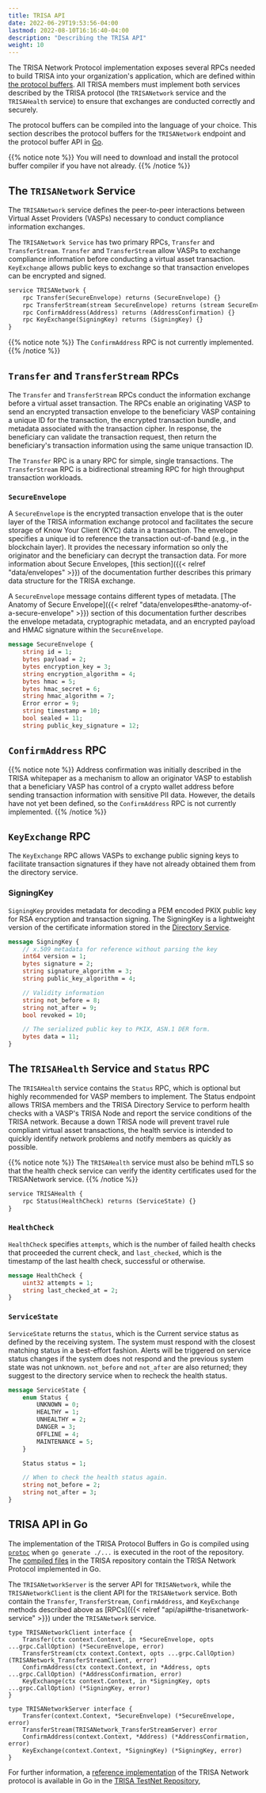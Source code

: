 ```yaml
---
title: TRISA API
date: 2022-06-29T19:53:56-04:00
lastmod: 2022-08-10T16:16:40-04:00
description: "Describing the TRISA API"
weight: 10
---
```


The TRISA Network Protocol implementation exposes several RPCs needed to build TRISA into your organization's application, which are defined within [the protocol buffers](https://github.com/trisacrypto/trisa/tree/main/proto). All TRISA members must implement both services described by the TRISA protocol (the `TRISANetwork` service and the `TRISAHealth` service) to ensure that exchanges are conducted correctly and securely.

The protocol buffers can be compiled into the language of your choice. This section describes the protocol buffers for the `TRISANetwork` endpoint and the protocol buffer API in [Go](https://github.com/trisacrypto/trisa/tree/main/pkg/trisa/api/v1beta1).

{{% notice note %}}
You will need to download and install the protocol buffer compiler if you have not already.
{{% /notice %}}

## The `TRISANetwork` Service
The `TRISANetwork` service defines the peer-to-peer interactions between Virtual Asset Providers (VASPs) necessary to conduct compliance information exchanges.

The `TRISANetwork Service` has two primary RPCs, `Transfer` and `TransferStream`. `Transfer` and `TransferStream` allow VASPs to exchange compliance information before conducting a virtual asset transaction. `KeyExchange` allows public keys to exchange so that transaction envelopes can be encrypted and signed.

```proto
service TRISANetwork {
    rpc Transfer(SecureEnvelope) returns (SecureEnvelope) {}
    rpc TransferStream(stream SecureEnvelope) returns (stream SecureEnvelope) {}
    rpc ConfirmAddress(Address) returns (AddressConfirmation) {}
    rpc KeyExchange(SigningKey) returns (SigningKey) {}
}
```

{{% notice note %}}
The `ConfirmAddress` RPC is not currently implemented.
{{% /notice %}}

## `Transfer` and `TransferStream` RPCs

The `Transfer` and `TransferStream` RPCs conduct the information exchange before a virtual asset transaction. The RPCs enable an originating VASP to send an encrypted transaction envelope to the beneficiary VASP containing a unique ID for the transaction, the encrypted transaction bundle, and metadata associated with the transaction cipher. In response, the beneficiary can validate the transaction request, then return the beneficiary's transaction information using the same unique transaction ID.

The `Transfer` RPC is a unary RPC for simple, single transactions. The `TransferStream` RPC is a bidirectional streaming RPC for high throughput transaction workloads.

### `SecureEnvelope`

A `SecureEnvelope` is the encrypted transaction envelope that is the outer layer of the TRISA information exchange protocol and facilitates the secure storage of Know Your Client (KYC) data in a transaction. The envelope specifies a unique id to reference the transaction out-of-band (e.g., in the blockchain layer). It provides the necessary information so only the originator and the beneficiary can decrypt the transaction data. For more information about Secure Envelopes, [this section]({{< relref "data/envelopes" >}}) of the documentation further describes this primary data structure for the TRISA exchange.

A `SecureEnvelope` message contains different types of metadata. [The Anatomy of Secure Envelope]({{< relref "data/envelopes#the-anatomy-of-a-secure-envelope" >}}) section of this documentation further describes the envelope metadata, cryptographic metadata, and an encrypted payload and HMAC signature within the `SecureEnvelope`.

```proto
message SecureEnvelope {
    string id = 1;
    bytes payload = 2;
    bytes encryption_key = 3;
    string encryption_algorithm = 4;
    bytes hmac = 5;
    bytes hmac_secret = 6;
    string hmac_algorithm = 7;
    Error error = 9;
    string timestamp = 10;
    bool sealed = 11;
    string public_key_signature = 12;
```

## `ConfirmAddress` RPC

{{% notice note %}}
Address confirmation was initially described in the TRISA whitepaper as a mechanism to allow an originator VASP to establish that a beneficiary VASP has control of a crypto wallet address before sending transaction information with sensitive PII data. However, the details have not yet been defined, so the `ConfirmAddress` RPC is not currently implemented.
{{% /notice %}}

## `KeyExchange` RPC

The `KeyExchange` RPC allows VASPs to exchange public signing keys to facilitate transaction signatures if they have not already obtained them from the directory service.

### SigningKey

`SigningKey` provides metadata for decoding a PEM encoded PKIX public key for RSA encryption and transaction signing. The SigningKey is a lightweight version of the certificate information stored in the [Directory Service](https://vaspdirectory.net/).

```proto
message SigningKey {
    // x.509 metadata for reference without parsing the key
    int64 version = 1;
    bytes signature = 2;
    string signature_algorithm = 3;
    string public_key_algorithm = 4;

    // Validity information
    string not_before = 8;
    string not_after = 9;
    bool revoked = 10;

    // The serialized public key to PKIX, ASN.1 DER form.
    bytes data = 11;
}
```

## The `TRISAHealth` Service and `Status` RPC

The `TRISAHealth` service contains the `Status` RPC, which is optional but highly recommended for VASP members to implement. The Status endpoint allows TRISA members and the TRISA Directory Service to perform health checks with a VASP's TRISA Node and report the service conditions of the TRISA network. Because a down TRISA node will prevent travel rule compliant virtual asset transactions, the health service is intended to quickly identify network problems and notify members as quickly as possible.

{{% notice note %}}
The `TRISAHealth` service must also be behind mTLS so that the health check service can verify the identity certificates used for the TRISANetwork service.
{{% /notice %}}

```proto
service TRISAHealth {
    rpc Status(HealthCheck) returns (ServiceState) {}
}
```
### `HealthCheck`
`HealthCheck` specifies `attempts`, which is the number of failed health checks that proceeded the current check, and  `last_checked`, which is the timestamp of the last health check, successful or otherwise.

```proto
message HealthCheck {
    uint32 attempts = 1;
    string last_checked_at = 2;
}
```

### `ServiceState`
`ServiceState` returns the `status`, which is the Current service status as defined by the receiving system. The system must respond with the closest matching status in a best-effort fashion. Alerts will be triggered on service status changes if the system does not respond and the previous system state was not unknown. `not_before` and `not_after` are also returned; they suggest to the directory service when to recheck the health status.

```proto
message ServiceState {
    enum Status {
        UNKNOWN = 0;
        HEALTHY = 1;
        UNHEALTHY = 2;
        DANGER = 3;
        OFFLINE = 4;
        MAINTENANCE = 5;
    }

    Status status = 1;

    // When to check the health status again.
    string not_before = 2;
    string not_after = 3;
}
```

## TRISA API in Go

The implementation of the TRISA Protocol Buffers in Go is compiled using [`protoc`](https://grpc.io/docs/protoc-installation/) when `go generate ./...` is executed in the root of the repository. The [compiled files](https://github.com/trisacrypto/trisa/tree/main/pkg/trisa/api/v1beta1) in the TRISA repository contain the TRISA Network Protocol implemented in Go.

The `TRISANetworkServer` is the server API for `TRISANetwork`, while the `TRISANetworkClient` is the client API for the `TRISANetwork` service. Both contain the `Transfer`, `TransferStream`, `ConfirmAddress`, and  `KeyExchange` methods described above as [RPCs]({{< relref "api/api#the-trisanetwork-service" >}}) under the `TRISANetwork` service.

```golang
type TRISANetworkClient interface {
	Transfer(ctx context.Context, in *SecureEnvelope, opts ...grpc.CallOption) (*SecureEnvelope, error)
	TransferStream(ctx context.Context, opts ...grpc.CallOption) (TRISANetwork_TransferStreamClient, error)
	ConfirmAddress(ctx context.Context, in *Address, opts ...grpc.CallOption) (*AddressConfirmation, error)
	KeyExchange(ctx context.Context, in *SigningKey, opts ...grpc.CallOption) (*SigningKey, error)
}

type TRISANetworkServer interface {
	Transfer(context.Context, *SecureEnvelope) (*SecureEnvelope, error)
	TransferStream(TRISANetwork_TransferStreamServer) error
	ConfirmAddress(context.Context, *Address) (*AddressConfirmation, error)
	KeyExchange(context.Context, *SigningKey) (*SigningKey, error)
}
```
For further information, a [reference implementation](https://github.com/trisacrypto/testnet/blob/main/pkg/rvasp/trisa.go) of the TRISA Network protocol is available in Go in the [TRISA TestNet Repository](https://github.com/trisacrypto/testnet),